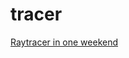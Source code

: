 # tracer
[Raytracer in one weekend]([url](https://raytracing.github.io/books/RayTracingInOneWeekend.html))

